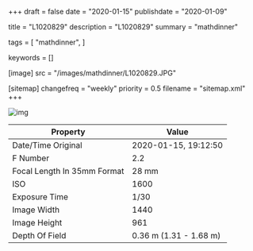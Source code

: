 +++
draft = false
date = "2020-01-15"
publishdate = "2020-01-09"

title = "L1020829"
description = "L1020829"
summary = "mathdinner"

tags = [
    "mathdinner",
]

keywords = []

[image]
    src = "/images/mathdinner/L1020829.JPG"

[sitemap]
    changefreq = "weekly"
    priority = 0.5
    filename = "sitemap.xml"
+++


![img](/images/mathdinner/L1020829.JPG)

Property | Value
---------|------
Date/Time Original              | 2020-01-15, 19:12:50
F Number                        | 2.2
Focal Length In 35mm Format     | 28 mm
ISO                             | 1600
Exposure Time                   | 1/30
Image Width                     | 1440
Image Height                    | 961
Depth Of Field                  | 0.36 m (1.31 - 1.68 m)
